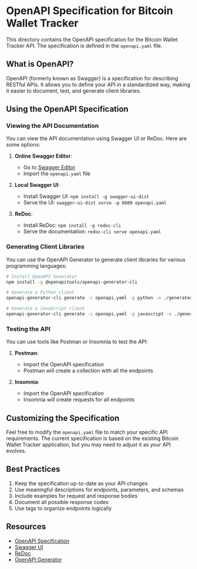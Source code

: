 # OpenAPI Specification for Bitcoin Wallet Tracker

This directory contains the OpenAPI specification for the Bitcoin Wallet Tracker API. The specification is defined in the `openapi.yaml` file.

## What is OpenAPI?

OpenAPI (formerly known as Swagger) is a specification for describing RESTful APIs. It allows you to define your API in a standardized way, making it easier to document, test, and generate client libraries.

## Using the OpenAPI Specification

### Viewing the API Documentation

You can view the API documentation using Swagger UI or ReDoc. Here are some options:

1. **Online Swagger Editor**: 
   - Go to [Swagger Editor](https://editor.swagger.io/)
   - Import the `openapi.yaml` file

2. **Local Swagger UI**:
   - Install Swagger UI: `npm install -g swagger-ui-dist`
   - Serve the UI: `swagger-ui-dist serve -p 8080 openapi.yaml`

3. **ReDoc**:
   - Install ReDoc: `npm install -g redoc-cli`
   - Serve the documentation: `redoc-cli serve openapi.yaml`

### Generating Client Libraries

You can use the OpenAPI Generator to generate client libraries for various programming languages:

```bash
# Install OpenAPI Generator
npm install -g @openapitools/openapi-generator-cli

# Generate a Python client
openapi-generator-cli generate -i openapi.yaml -g python -o ./generated-clients/python

# Generate a JavaScript client
openapi-generator-cli generate -i openapi.yaml -g javascript -o ./generated-clients/javascript
```

### Testing the API

You can use tools like Postman or Insomnia to test the API:

1. **Postman**:
   - Import the OpenAPI specification
   - Postman will create a collection with all the endpoints

2. **Insomnia**:
   - Import the OpenAPI specification
   - Insomnia will create requests for all endpoints

## Customizing the Specification

Feel free to modify the `openapi.yaml` file to match your specific API requirements. The current specification is based on the existing Bitcoin Wallet Tracker application, but you may need to adjust it as your API evolves.

## Best Practices

1. Keep the specification up-to-date as your API changes
2. Use meaningful descriptions for endpoints, parameters, and schemas
3. Include examples for request and response bodies
4. Document all possible response codes
5. Use tags to organize endpoints logically

## Resources

- [OpenAPI Specification](https://swagger.io/specification/)
- [Swagger UI](https://swagger.io/tools/swagger-ui/)
- [ReDoc](https://github.com/Redocly/redoc)
- [OpenAPI Generator](https://openapi-generator.tech/) 